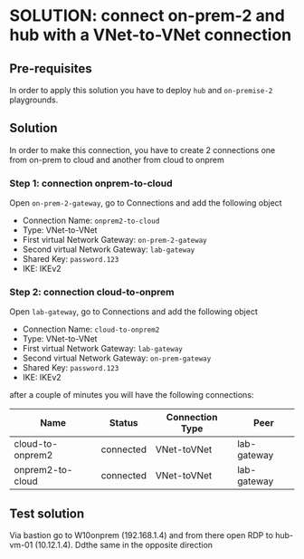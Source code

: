 # SOLUTION: connect on-prem-2 and hub with a VNet-to-VNet connection

## Pre-requisites
In order to apply this solution you have to deploy `hub` and `on-premise-2` playgrounds.

## Solution
In order to make this connection, you have to create 2 connections one from on-prem to cloud and another from cloud to onprem

### Step 1: connection onprem-to-cloud
Open `on-prem-2-gateway`, go to Connections and add the following object
* Connection Name: `onprem2-to-cloud`
* Type: VNet-to-VNet
* First virtual Network Gateway:  `on-prem-2-gateway`
* Second virtual Network Gateway: `lab-gateway`
* Shared Key: `password.123`
* IKE: IKEv2

### Step 2: connection cloud-to-onprem
Open `lab-gateway`, go to Connections and add the following object
* Connection Name: `cloud-to-onprem2`
* Type: VNet-to-VNet
* First virtual Network Gateway:  `lab-gateway`
* Second virtual Network Gateway: `on-prem-gateway`
* Shared Key: `password.123`
* IKE: IKEv2

after a couple of minutes you will have the following connections:

| Name | Status | Connection Type | Peer |
|---|---|---|---|
|cloud-to-onprem2 | connected  |VNet-toVNet| lab-gateway |
|onprem2-to-cloud | connected |VNet-toVNet| lab-gateway |

## Test solution
Via bastion go to W10onprem (192.168.1.4) and from there open RDP to hub-vm-01 (10.12.1.4).
Ddthe same in the opposite direction